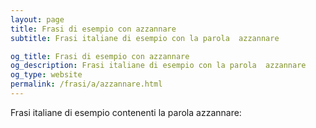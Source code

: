 ```yaml
---
layout: page
title: Frasi di esempio con azzannare 
subtitle: Frasi italiane di esempio con la parola  azzannare

og_title: Frasi di esempio con azzannare 
og_description: Frasi italiane di esempio con la parola  azzannare
og_type: website
permalink: /frasi/a/azzannare.html
---
```


Frasi italiane di esempio contenenti la parola azzannare:


